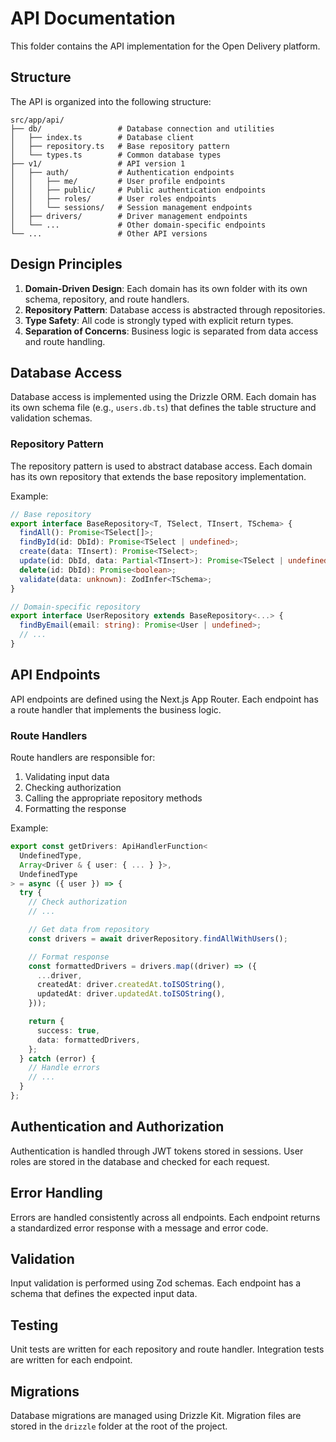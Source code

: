 # API Documentation

This folder contains the API implementation for the Open Delivery platform.

## Structure

The API is organized into the following structure:

```
src/app/api/
├── db/                 # Database connection and utilities
│   ├── index.ts        # Database client
│   ├── repository.ts   # Base repository pattern
│   └── types.ts        # Common database types
├── v1/                 # API version 1
│   ├── auth/           # Authentication endpoints
│   │   ├── me/         # User profile endpoints
│   │   ├── public/     # Public authentication endpoints
│   │   ├── roles/      # User roles endpoints
│   │   └── sessions/   # Session management endpoints
│   ├── drivers/        # Driver management endpoints
│   └── ...             # Other domain-specific endpoints
└── ...                 # Other API versions
```

## Design Principles

1. **Domain-Driven Design**: Each domain has its own folder with its own schema, repository, and route handlers.
2. **Repository Pattern**: Database access is abstracted through repositories.
3. **Type Safety**: All code is strongly typed with explicit return types.
4. **Separation of Concerns**: Business logic is separated from data access and route handling.

## Database Access

Database access is implemented using the Drizzle ORM. Each domain has its own schema file (e.g., `users.db.ts`) that defines the table structure and validation schemas.

### Repository Pattern

The repository pattern is used to abstract database access. Each domain has its own repository that extends the base repository implementation.

Example:

```typescript
// Base repository
export interface BaseRepository<T, TSelect, TInsert, TSchema> {
  findAll(): Promise<TSelect[]>;
  findById(id: DbId): Promise<TSelect | undefined>;
  create(data: TInsert): Promise<TSelect>;
  update(id: DbId, data: Partial<TInsert>): Promise<TSelect | undefined>;
  delete(id: DbId): Promise<boolean>;
  validate(data: unknown): ZodInfer<TSchema>;
}

// Domain-specific repository
export interface UserRepository extends BaseRepository<...> {
  findByEmail(email: string): Promise<User | undefined>;
  // ...
}
```

## API Endpoints

API endpoints are defined using the Next.js App Router. Each endpoint has a route handler that implements the business logic.

### Route Handlers

Route handlers are responsible for:

1. Validating input data
2. Checking authorization
3. Calling the appropriate repository methods
4. Formatting the response

Example:

```typescript
export const getDrivers: ApiHandlerFunction<
  UndefinedType,
  Array<Driver & { user: { ... } }>,
  UndefinedType
> = async ({ user }) => {
  try {
    // Check authorization
    // ...

    // Get data from repository
    const drivers = await driverRepository.findAllWithUsers();

    // Format response
    const formattedDrivers = drivers.map((driver) => ({
      ...driver,
      createdAt: driver.createdAt.toISOString(),
      updatedAt: driver.updatedAt.toISOString(),
    }));

    return {
      success: true,
      data: formattedDrivers,
    };
  } catch (error) {
    // Handle errors
    // ...
  }
};
```

## Authentication and Authorization

Authentication is handled through JWT tokens stored in sessions. User roles are stored in the database and checked for each request.

## Error Handling

Errors are handled consistently across all endpoints. Each endpoint returns a standardized error response with a message and error code.

## Validation

Input validation is performed using Zod schemas. Each endpoint has a schema that defines the expected input data.

## Testing

Unit tests are written for each repository and route handler. Integration tests are written for each endpoint.

## Migrations

Database migrations are managed using Drizzle Kit. Migration files are stored in the `drizzle` folder at the root of the project.
